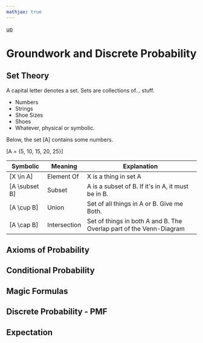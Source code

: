 ```yaml
---
mathjax: true
---
```

[up](../index.md)
# Groundwork and Discrete Probability

## Set Theory

A capital letter denotes a set. Sets are collections of... stuff.
- Numbers
- Strings
- Shoe Sizes
- Shoes
- Whatever, physical or symbolic.

Below, the set \[A\] contains some numbers.

\[A = {5, 10, 15, 20, 25}\]


 Symbolic | Meaning | Explanation
 --- | --- | ---
 \[X \in A\] | Element Of | X is a thing in set A
 \[A \subset B\] | Subset | A is a subset of B. If it's in A, it must be in B.
 \[A \cup B\] | Union | Set of all things in A or B. Give me Both.
 \[A \cap B\] | Intersection | Set of things in both A and B. The Overlap part of the Venn-Diagram

## Axioms of Probability

## Conditional Probability

## Magic Formulas

## Discrete Probability - PMF

## Expectation
